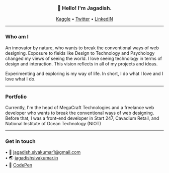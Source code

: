 <h3 align="center">👋 Hello! I'm Jagadish.</h3>

<p align="center">
  <a href="https://www.kaggle.com/jagadish13">Kaggle</a> •
  <a href="https://twitter.com/JagadishSiva">Twitter</a> •
  <a href="https://www.linkedin.com/in/jagadish-sivakumar/">LinkedIN</a>
</p>

---

### Who am I

An innovator by nature, who wants to break the conventional ways of web designing. Exposure to fields like Design to Technology and Psychology changed my views of seeing the world. I love seeing technology in terms of design and interaction. This vision reflects in all of my projects and ideas.

Experimenting and exploring is my way of life. In short, I do what I love and I love what I do.

---

### Portfolio

Currently, I'm the head of MegaCraft Technologies and a freelance web developer who wants to break the conventional ways of web designing. Before that, I was a front-end developer in Start 247, Cavadium Retail, and National Institute of Ocean Technology (NIOT)

---

### Get in touch

• <span> 📧 </span> <a href="mailto:jagadish.sivakumar1@gmail.com"> jagadish.sivakumar1@gmail.com </a>  
• <span> 🌏 </span> <a href="http://www.jagadishsivakumar.in/"> jagadishsivakumar.in </a>  
•  <span> 🎨 </span> <a href="http://www.jagadishsivakumar.in/"> CodePen </a>

